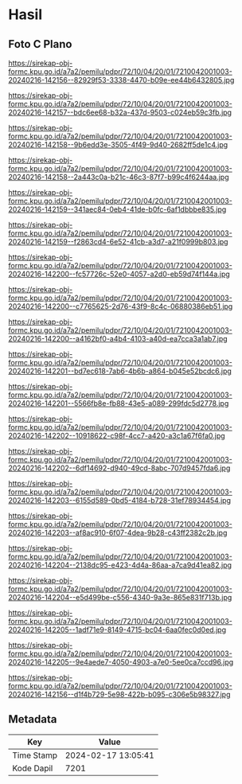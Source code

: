 # Hasil

## Foto C Plano

https://sirekap-obj-formc.kpu.go.id/a7a2/pemilu/pdpr/72/10/04/20/01/7210042001003-20240216-142156--82929f53-3338-4470-b09e-ee44b6432805.jpg

https://sirekap-obj-formc.kpu.go.id/a7a2/pemilu/pdpr/72/10/04/20/01/7210042001003-20240216-142157--bdc6ee68-b32a-437d-9503-c024eb59c3fb.jpg

https://sirekap-obj-formc.kpu.go.id/a7a2/pemilu/pdpr/72/10/04/20/01/7210042001003-20240216-142158--9b6edd3e-3505-4f49-9d40-2682ff5de1c4.jpg

https://sirekap-obj-formc.kpu.go.id/a7a2/pemilu/pdpr/72/10/04/20/01/7210042001003-20240216-142158--2a443c0a-b21c-46c3-87f7-b99c4f6244aa.jpg

https://sirekap-obj-formc.kpu.go.id/a7a2/pemilu/pdpr/72/10/04/20/01/7210042001003-20240216-142159--341aec84-0eb4-41de-b0fc-6af1dbbbe835.jpg

https://sirekap-obj-formc.kpu.go.id/a7a2/pemilu/pdpr/72/10/04/20/01/7210042001003-20240216-142159--f2863cd4-6e52-41cb-a3d7-a21f0999b803.jpg

https://sirekap-obj-formc.kpu.go.id/a7a2/pemilu/pdpr/72/10/04/20/01/7210042001003-20240216-142200--fc57726c-52e0-4057-a2d0-eb59d74f144a.jpg

https://sirekap-obj-formc.kpu.go.id/a7a2/pemilu/pdpr/72/10/04/20/01/7210042001003-20240216-142200--c7765625-2d76-43f9-8c4c-06880386eb51.jpg

https://sirekap-obj-formc.kpu.go.id/a7a2/pemilu/pdpr/72/10/04/20/01/7210042001003-20240216-142200--a4162bf0-a4b4-4103-a40d-ea7cca3a1ab7.jpg

https://sirekap-obj-formc.kpu.go.id/a7a2/pemilu/pdpr/72/10/04/20/01/7210042001003-20240216-142201--bd7ec618-7ab6-4b6b-a864-b045e52bcdc6.jpg

https://sirekap-obj-formc.kpu.go.id/a7a2/pemilu/pdpr/72/10/04/20/01/7210042001003-20240216-142201--5566fb8e-fb88-43e5-a089-299fdc5d2778.jpg

https://sirekap-obj-formc.kpu.go.id/a7a2/pemilu/pdpr/72/10/04/20/01/7210042001003-20240216-142202--10918622-c98f-4cc7-a420-a3c1a67f6fa0.jpg

https://sirekap-obj-formc.kpu.go.id/a7a2/pemilu/pdpr/72/10/04/20/01/7210042001003-20240216-142202--6df14692-d940-49cd-8abc-707d9457fda6.jpg

https://sirekap-obj-formc.kpu.go.id/a7a2/pemilu/pdpr/72/10/04/20/01/7210042001003-20240216-142203--6155d589-0bd5-4184-b728-31ef78934454.jpg

https://sirekap-obj-formc.kpu.go.id/a7a2/pemilu/pdpr/72/10/04/20/01/7210042001003-20240216-142203--af8ac910-6f07-4dea-9b28-c43ff2382c2b.jpg

https://sirekap-obj-formc.kpu.go.id/a7a2/pemilu/pdpr/72/10/04/20/01/7210042001003-20240216-142204--2138dc95-e423-4d4a-86aa-a7ca9d41ea82.jpg

https://sirekap-obj-formc.kpu.go.id/a7a2/pemilu/pdpr/72/10/04/20/01/7210042001003-20240216-142204--e5d499be-c556-4340-9a3e-865e831f713b.jpg

https://sirekap-obj-formc.kpu.go.id/a7a2/pemilu/pdpr/72/10/04/20/01/7210042001003-20240216-142205--1adf71e9-8149-4715-bc04-6aa0fec0d0ed.jpg

https://sirekap-obj-formc.kpu.go.id/a7a2/pemilu/pdpr/72/10/04/20/01/7210042001003-20240216-142205--9e4aede7-4050-4903-a7e0-5ee0ca7ccd96.jpg

https://sirekap-obj-formc.kpu.go.id/a7a2/pemilu/pdpr/72/10/04/20/01/7210042001003-20240216-142156--d1f4b729-5e98-422b-b095-c306e5b98327.jpg


## Metadata

| Key        | Value               |
| ---------- | ------------------- |
| Time Stamp | 2024-02-17 13:05:41 |
| Kode Dapil | 7201                |



